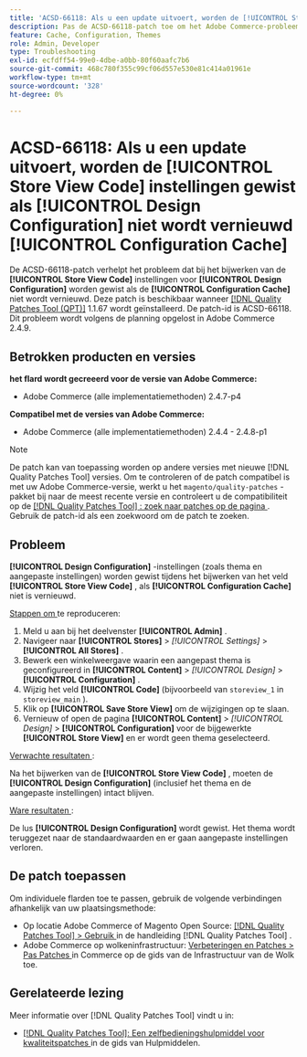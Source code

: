 ```yaml
---
title: 'ACSD-66118: Als u een update uitvoert, worden de [!UICONTROL Store View Code] instellingen gewist als [!UICONTROL Design Configuration] niet wordt vernieuwd[!UICONTROL Configuration Cache]'
description: Pas de ACSD-66118-patch toe om het Adobe Commerce-probleem te verhelpen, waarbij bij het bijwerken van [!UICONTROL Store View Code] de [!UICONTROL Design Configuration] -tag (thema en aangepaste instellingen) wordt gewist als de [!UICONTROL Configuration Cache] niet correct wordt vernieuwd.
feature: Cache, Configuration, Themes
role: Admin, Developer
type: Troubleshooting
exl-id: ecfdff54-99e0-4dbe-a0bb-80f60aafc7b6
source-git-commit: 468c780f355c99cf06d557e530e81c414a01961e
workflow-type: tm+mt
source-wordcount: '328'
ht-degree: 0%

---
```


# ACSD-66118: Als u een update uitvoert, worden de **[!UICONTROL Store View Code]** instellingen gewist als **[!UICONTROL Design Configuration]** niet wordt vernieuwd **[!UICONTROL Configuration Cache]**

De ACSD-66118-patch verhelpt het probleem dat bij het bijwerken van de **[!UICONTROL Store View Code]** instellingen voor **[!UICONTROL Design Configuration]** worden gewist als de **[!UICONTROL Configuration Cache]** niet wordt vernieuwd. Deze patch is beschikbaar wanneer [[!DNL Quality Patches Tool (QPT)]](/help/tools/quality-patches-tool/quality-patches-tool-to-self-serve-quality-patches.md) 1.1.67 wordt geïnstalleerd. De patch-id is ACSD-66118. Dit probleem wordt volgens de planning opgelost in Adobe Commerce 2.4.9.

## Betrokken producten en versies

**het flard wordt gecreeerd voor de versie van Adobe Commerce:**

* Adobe Commerce (alle implementatiemethoden) 2.4.7-p4

**Compatibel met de versies van Adobe Commerce:**

* Adobe Commerce (alle implementatiemethoden) 2.4.4 - 2.4.8-p1

>[!NOTE]
>
>De patch kan van toepassing worden op andere versies met nieuwe [!DNL Quality Patches Tool] versies. Om te controleren of de patch compatibel is met uw Adobe Commerce-versie, werkt u het `magento/quality-patches` -pakket bij naar de meest recente versie en controleert u de compatibiliteit op de [[!DNL Quality Patches Tool] : zoek naar patches op de pagina ](https://experienceleague.adobe.com/tools/commerce-quality-patches/index.html) . Gebruik de patch-id als een zoekwoord om de patch te zoeken.

## Probleem

**[!UICONTROL Design Configuration]** -instellingen (zoals thema en aangepaste instellingen) worden gewist tijdens het bijwerken van het veld **[!UICONTROL Store View Code]** , als **[!UICONTROL Configuration Cache]** niet is vernieuwd.

<u> Stappen om </u> te reproduceren:

1. Meld u aan bij het deelvenster **[!UICONTROL Admin]** .
2. Navigeer naar **[!UICONTROL Stores]** > *[!UICONTROL Settings]* > **[!UICONTROL All Stores]** .
3. Bewerk een winkelweergave waarin een aangepast thema is geconfigureerd in **[!UICONTROL Content]** > *[!UICONTROL Design]* > **[!UICONTROL Configuration]** .
4. Wijzig het veld **[!UICONTROL Code]** (bijvoorbeeld van `storeview_1` in `storeview_main` ).
5. Klik op **[!UICONTROL Save Store View]** om de wijzigingen op te slaan.
6. Vernieuw of open de pagina **[!UICONTROL Content]** > *[!UICONTROL Design]* > **[!UICONTROL Configuration]** voor de bijgewerkte **[!UICONTROL Store View]** en er wordt geen thema geselecteerd.

<u> Verwachte resultaten </u>:

Na het bijwerken van de **[!UICONTROL Store View Code]** , moeten de **[!UICONTROL Design Configuration]** (inclusief het thema en de aangepaste instellingen) intact blijven.

<u> Ware resultaten </u>:

De lus **[!UICONTROL Design Configuration]** wordt gewist. Het thema wordt teruggezet naar de standaardwaarden en er gaan aangepaste instellingen verloren.

## De patch toepassen

Om individuele flarden toe te passen, gebruik de volgende verbindingen afhankelijk van uw plaatsingsmethode:

* Op locatie Adobe Commerce of Magento Open Source: [[!DNL Quality Patches Tool] > Gebruik ](/help/tools/quality-patches-tool/usage.md) in de handleiding [!DNL Quality Patches Tool] .
* Adobe Commerce op wolkeninfrastructuur: [ Verbeteringen en Patches > Pas Patches ](https://experienceleague.adobe.com/docs/commerce-cloud-service/user-guide/develop/upgrade/apply-patches.html) in Commerce op de gids van de Infrastructuur van de Wolk toe.

## Gerelateerde lezing

Meer informatie over [!DNL Quality Patches Tool] vindt u in:

* [[!DNL Quality Patches Tool]: Een zelfbedieningshulpmiddel voor kwaliteitspatches ](/help/tools/quality-patches-tool/quality-patches-tool-to-self-serve-quality-patches.md) in de gids van Hulpmiddelen.

